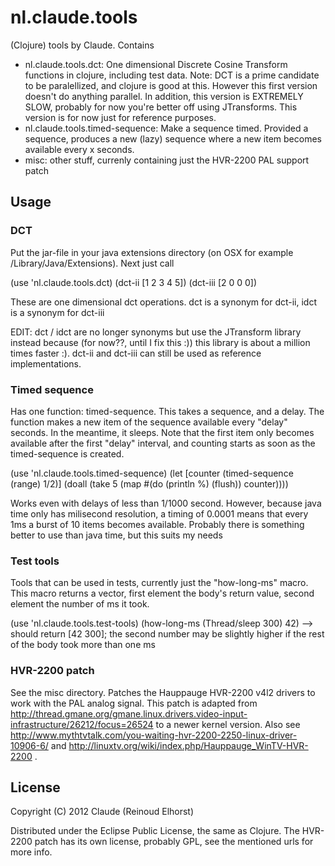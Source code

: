 # nl.claude.tools

(Clojure) tools by Claude. Contains

 * nl.claude.tools.dct: One dimensional Discrete Cosine Transform functions in clojure, including test data. Note: DCT is a prime candidate to be paralellized, and clojure is good at this. However this first version doesn't do anything parallel. In addition, this version is EXTREMELY SLOW, probably for now you're better off using JTransforms. This version is for now just for reference purposes.
 * nl.claude.tools.timed-sequence: Make a sequence timed. Provided a sequence, produces a new (lazy) sequence where a new item becomes available every x seconds.
 * misc: other stuff, currenly containing just the HVR-2200 PAL support patch

## Usage

### DCT
Put the jar-file in your java extensions directory (on OSX for example /Library/Java/Extensions). Next just call

(use 'nl.claude.tools.dct)
(dct-ii [1 2 3 4 5])
(dct-iii [2 0 0 0])

These are one dimensional dct operations. dct is a synonym for dct-ii, idct is a synonym for dct-iii

EDIT: dct / idct are no longer synonyms but use the JTransform library instead because (for now??, until I fix this :)) this library is about a million times faster :). dct-ii and dct-iii can still be used as reference implementations.

### Timed sequence
Has one function: timed-sequence. This takes a sequence, and a delay. The function makes a new item of the sequence available every "delay" seconds. In the meantime, it sleeps. Note that the first item only becomes available after the first "delay" interval, and counting starts as soon as the timed-sequence is created.

(use 'nl.claude.tools.timed-sequence)
(let [counter (timed-sequence (range) 1/2)]
  (doall (take 5 (map #(do (println %) (flush)) counter))))

Works even with delays of less than 1/1000 second. However, because java time only has milisecond resolution, a timing of 0.0001 means that every 1ms a burst of 10 items becomes available. Probably there is something better to use than java time, but this suits my needs

### Test tools
Tools that can be used in tests, currently just the "how-long-ms" macro. This macro returns a vector, first element the body's return value, second element the number of ms it took.

(use 'nl.claude.tools.test-tools)
(how-long-ms (Thread/sleep 300) 42) --> should return [42 300]; the second number may be slightly higher if the rest of the body took more than one ms

### HVR-2200 patch
See the misc directory. Patches the Hauppauge HVR-2200 v4l2 drivers to work with the PAL analog signal. This patch is adapted from http://thread.gmane.org/gmane.linux.drivers.video-input-infrastructure/26212/focus=26524 to a newer kernel version. Also see http://www.mythtvtalk.com/you-waiting-hvr-2200-2250-linux-driver-10906-6/ and http://linuxtv.org/wiki/index.php/Hauppauge_WinTV-HVR-2200 .  


## License

Copyright (C) 2012 Claude (Reinoud Elhorst)

Distributed under the Eclipse Public License, the same as Clojure. The HVR-2200 patch has its own license, probably GPL, see the mentioned urls for more info.
